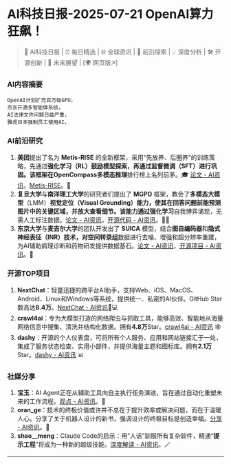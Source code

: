 
# AI科技日报-2025-07-21 OpenAI算力狂飙！
> 🤖 AI科技日报 | ⏰ 每日精选 | 🌐 全球资讯 | 🔬 前沿探索 | 💡 深度分析 | 🛠️ 开源创新 | 🚀 未来展望 | [🌍 网页版↗️]
### **AI内容摘要**
```
OpenAI计划扩充百万级GPU，
京东开源多智能体系统，
AI法律文件问题日益严重，
雅虎日本强制员工使用AI。
```
### AI前沿研究
1.  **美团**提出了名为 **Metis-RISE** 的全新框架，采用“先放养、后圈养”的训练策略，先通过**强化学习（RL）**鼓励模型探索，再通过**监督微调（SFT）**进行巩固。该框架在OpenCompass**多模态推理**排行榜上名列前茅。🎓 [论文 - AI资讯](https://arxiv.org/pdf/2506.13056)，[Metis-RISE](https://github.com/MM-Thinking/Metis-RISE)。🐑
2.  **复旦大学**与**南洋理工大学**的研究者们提出了 **MGPO** 框架，教会了**多模态大模型**（LMM）**视觉定位（Visual Grounding）**能力，使其在回答问题前能预测图片中的关键区域，并放大查看细节。该能力通过**强化学习**自我博弈涌现，无需人工标注数据。[论文 - AI资讯](https://arxiv.org/abs/2507.05920)，[开源代码 - AI资讯](https://github.com/EvolvingLMMs-Lab/MGPO)。🕵️‍♀️
3.  **东京大学**与**麦吉尔大学**的团队开发出了 **SUICA** 模型，结合**图自编码器**和**隐式神经表征（INR）**技术，对**空间转录组**数据进行去噪、增强和超分辨率重建，为AI辅助病理诊断和药物研发提供数据基石。[论文 - AI资讯](https://openreview.net/pdf?id=XWC7JXHXvo)，[开源项目 - AI资讯](https://github.com/Szym29/SUICA)。🧬
### 开源TOP项目
1.  **NextChat**：轻量迅捷的跨平台AI助手，支持Web、iOS、MacOS、Android、Linux和Windows等系统，提供统一、私密的AI伙伴。GitHub Star数高达**8.4万**。[NextChat - AI资讯](https://github.com/ChatGPTNextWeb/NextChat)📱💻
2.  **crawl4ai**：专为大模型打造的网络爬虫与抓取工具，能够高效、智能地从海量网络信息中搜集、清洗并结构化数据。拥有**4.8万**Star。[crawl4ai - AI资讯](https://github.com/unclecode/crawl4ai) 🕸️
3.  **dashy**：开源的个人仪表盘，可将所有个人服务、应用和网站链接汇于一处，集成了服务状态检查、实用小部件，并提供海量主题和图标库。拥有**2.1万**Star。[dashy - AI资讯](https://github.com/Lissy93/dashy) 📊
### 社媒分享
1.  **宝玉**：AI Agent正在从辅助工具向自主执行任务演进，旨在通过自动化重塑未来的工作流程。[观点 - AI资讯](https://x.com/dotey/status/1946992313982398573)。🤖
2.  **oran_ge**：技术的终极价值或许并不总在于提升效率或解决问题，而在于温暖人心。分享了关于机器人设计的新书，强调设计的终极目标是创造幸福。[分享 - AI资讯](https://x.com/oran_ge/status/1947267177637449785)。🤗
3.  **shao__meng**：Claude Code的启示：用“人话”驯服所有复杂软件，精通“**提示工程**”将成为一种新的超级技能。[深度解读 - AI资讯](https://x.com/shao__meng/status/1947083943939113438)。🪄
---